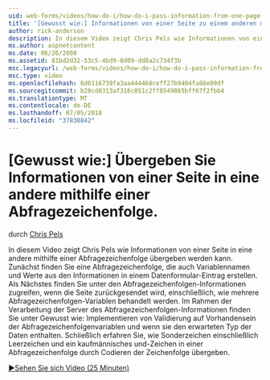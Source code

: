 ```yaml
---
uid: web-forms/videos/how-do-i/how-do-i-pass-information-from-one-page-to-another-using-a-query-string
title: '[Gewusst wie:] Informationen von einer Seite zu einem anderen mithilfe einer Abfragezeichenfolge übergeben | Microsoft-Dokumentation'
author: rick-anderson
description: In diesem Video zeigt Chris Pels wie Informationen von einer Seite in eine andere mithilfe einer Abfragezeichenfolge übergeben werden kann. Zunächst erfahren Sie, wie eine Abfragezeichenfolge im erstellen...
ms.author: aspnetcontent
ms.date: 06/26/2008
ms.assetid: 81bd2d32-53c5-4bd9-8d09-dd8a2c734f3b
msc.legacyurl: /web-forms/videos/how-do-i/how-do-i-pass-information-from-one-page-to-another-using-a-query-string
msc.type: video
ms.openlocfilehash: 6d6116739fa3aa444468ceff27b9404fa88e09df
ms.sourcegitcommit: b28cd0313af316c051c2ff8549865bff67f2fbb4
ms.translationtype: MT
ms.contentlocale: de-DE
ms.lasthandoff: 07/05/2018
ms.locfileid: "37830842"
---
```

<a name="how-do-i-pass-information-from-one-page-to-another-using-a-query-string"></a>[Gewusst wie:] Übergeben Sie Informationen von einer Seite in eine andere mithilfe einer Abfragezeichenfolge.
====================
durch [Chris Pels](https://twitter.com/chrispels)

In diesem Video zeigt Chris Pels wie Informationen von einer Seite in eine andere mithilfe einer Abfragezeichenfolge übergeben werden kann. Zunächst finden Sie eine Abfragezeichenfolge, die auch Variablennamen und Werte aus den Informationen in einem Datenformular-Eintrag erstellen. Als Nächstes finden Sie unter den Abfragezeichenfolgen-Informationen zugreifen, wenn die Seite zurückgesendet wird, einschließlich, wie mehrere Abfragezeichenfolgen-Variablen behandelt werden. Im Rahmen der Verarbeitung der Server des Abfragezeichenfolgen-Informationen finden Sie unter Gewusst wie: Implementieren von Validierung auf Vorhandensein der Abfragezeichenfolgenvariablen und wenn sie den erwarteten Typ der Daten enthalten. Schließlich erfahren Sie, wie Sonderzeichen einschließlich Leerzeichen und ein kaufmännisches und-Zeichen in einer Abfragezeichenfolge durch Codieren der Zeichenfolge übergeben.

[&#9654;Sehen Sie sich Video (25 Minuten)](https://channel9.msdn.com/Blogs/ASP-NET-Site-Videos/how-do-i-pass-information-from-one-page-to-another-using-a-query-string)
